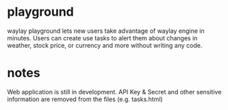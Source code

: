 # playground
waylay playground lets new users take advantage of waylay engine in minutes. Users can create use tasks to alert them about changes in weather, stock price, or currency and more without writing any code.

# notes
Web application is still in development. API Key & Secret and other sensitive information are removed from the files (e.g. tasks.html)